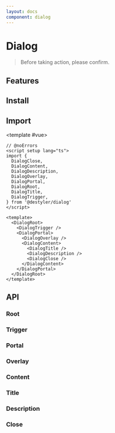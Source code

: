 ```yaml
---
layout: docs
component: dialog
---
```


# Dialog

> Before taking action, please confirm.

<Preview name="dialogs" />

## Features

<Features :lists="[
'Supports modal and non-modal modes.',
'Focus is automatically trapped when modal.',
'Can be controlled or uncontrolled.',
'Manages screen reader announcements with Title and Description components.',
'Esc closes the component automatically.'
]" />

## Install

<CodeGroupPackage name="@destyler/dialog" />

## Import

<CodePreview :tabs="[
  {value: 'vue', label: 'index.vue', icon: 'vscode-icons:file-type-vue'}
]">

<template #vue>

```vue twoslash
// @noErrors
<script setup lang="ts">
import {
  DialogClose,
  DialogContent,
  DialogDescription,
  DialogOverlay,
  DialogPortal,
  DialogRoot,
  DialogTitle,
  DialogTrigger,
} from '@destyler/dialog'
</script>

<template>
  <DialogRoot>
    <DialogTrigger />
    <DialogPortal>
      <DialogOverlay />
      <DialogContent>
        <DialogTitle />
        <DialogDescription />
        <DialogClose />
      </DialogContent>
    </DialogPortal>
  </DialogRoot>
</template>
```

</template>

</CodePreview>

## API

### Root

<!--@include: ../../packages/components/dialog/.docs/root.md-->

### Trigger

<!--@include: ../../packages/components/dialog/.docs/trigger.md-->

### Portal

<!--@include: ../../packages/components/dialog/.docs/portal.md-->

### Overlay

<!--@include: ../../packages/components/dialog/.docs/overlay.md-->

### Content

<!--@include: ../../packages/components/dialog/.docs/content.md-->

### Title

<!--@include: ../../packages/components/dialog/.docs/title.md-->

### Description

<!--@include: ../../packages/components/dialog/.docs/description.md-->

### Close

<!--@include: ../../packages/components/dialog/.docs/close.md-->
